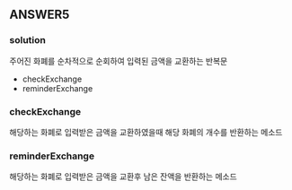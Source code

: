 ## ANSWER5

### solution
주어진 화폐를 순차적으로 순회하여 입력된 금액을 교환하는 반복문
- checkExchange
- reminderExchange

### checkExchange
해당하는 화폐로 입력받은 금액을 교환하였을때 해당 화폐의 개수를 반환하는 메소드

### reminderExchange
해당하는 화폐로 입력받은 금액을 교환후 남은 잔액을 반환하는 메소드